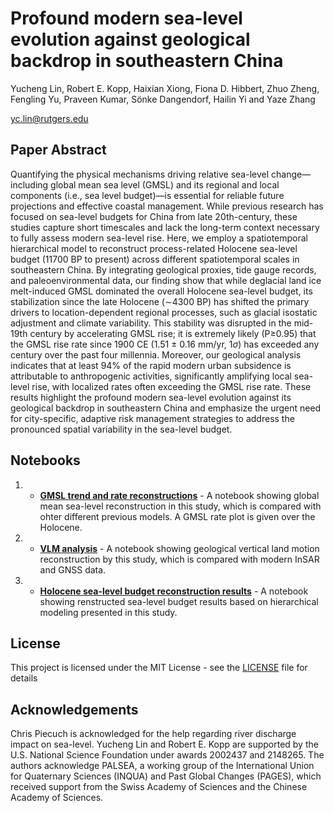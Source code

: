 # Profound modern sea-level evolution against geological backdrop in southeastern China

Yucheng Lin, Robert E. Kopp, Haixian Xiong, Fiona D. Hibbert, Zhuo Zheng, Fengling Yu, Praveen Kumar, Sönke Dangendorf, Hailin Yi and Yaze Zhang

yc.lin@rutgers.edu

## Paper Abstract

Quantifying the physical mechanisms driving relative sea-level change—including global mean sea level (GMSL) and its regional and local components (i.e., sea level budget)—is essential for reliable future projections and effective coastal management. While previous research has focused on sea-level budgets for China from late 20th-century, these studies capture short timescales and lack the long-term context necessary to fully assess modern sea-level rise. Here, we employ a spatiotemporal hierarchical model to reconstruct process-related Holocene sea-level budget (11700 BP to present) across different spatiotemporal scales in southeastern China. By integrating geological proxies, tide gauge records, and paleoenvironmental data, our finding show that while deglacial land ice melt-induced GMSL dominated the overall Holocene sea-level budget, its stabilization since the late Holocene ($\sim$4300 BP) has shifted the primary drivers to location-dependent regional processes, such as glacial isostatic adjustment and climate variability. This stability was disrupted in the mid-19th century by accelerating GMSL rise; it is extremely likely (P$\ge$0.95) that the GMSL rise rate since 1900 CE (1.51 $\pm$ 0.16 mm/yr, 1$\sigma$) has exceeded any century over the past four millennia. Moreover, our geological analysis indicates that at least 94\% of the rapid modern urban subsidence is attributable to anthropogenic activities, significantly amplifying local sea-level rise, with localized rates often exceeding the GMSL rise rate. These results highlight the profound modern sea-level evolution against its geological backdrop in southeastern China and emphasize the urgent need for city-specific, adaptive risk management strategies to address the pronounced spatial variability in the sea-level budget.

## Notebooks


1. - **[GMSL trend and rate reconstructions](notebooks/GMSL_trend_rate.ipynb)** - A notebook showing global mean sea-level reconstruction in this study, which is compared with ohter different previous models. A GMSL rate plot is given over the Holocene.

2. - **[VLM analysis](notebooks/VLM_analysis.ipynb)** - A notebook showing geological vertical land motion reconstruction by this study, which is compared with modern InSAR and GNSS data. 

3. - **[Holocene sea-level budget reconstruction results](notebooks/Budget_recon.ipynb)** - A notebook showing renstructed sea-level budget results based on hierarchical modeling presented in this study.

## License

This project is licensed under the MIT License - see the [LICENSE](./LICENSE) file for details

## Acknowledgements

Chris Piecuch is acknowledged for the help regarding river discharge impact on sea-level. Yucheng Lin and Robert E. Kopp are supported by the U.S. National Science Foundation under awards 2002437 and 2148265. The authors acknowledge PALSEA, a working group of the International Union for Quaternary Sciences (INQUA) and Past Global Changes (PAGES), which received support from the Swiss Academy of Sciences and the Chinese Academy of Sciences.
